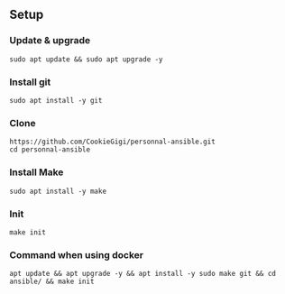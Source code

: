## Setup

### Update & upgrade
```
sudo apt update && sudo apt upgrade -y
```

### Install git

```
sudo apt install -y git
```

### Clone
```
https://github.com/CookieGigi/personnal-ansible.git
cd personnal-ansible
```

### Install Make
```
sudo apt install -y make
```

### Init

```
make init
```

### Command when using docker
```
apt update && apt upgrade -y && apt install -y sudo make git && cd ansible/ && make init
```
